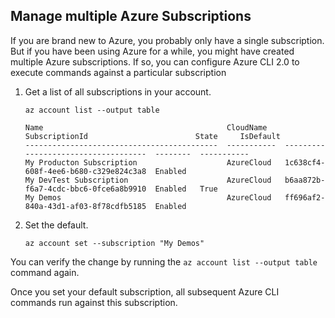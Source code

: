 ## Manage multiple Azure Subscriptions

If you are brand new to Azure, you probably only have a single subscription.
But if you have been using Azure for a while, you might have created multiple Azure subscriptions.
If so, you can configure Azure CLI 2.0 to execute commands against a particular subscription

1. Get a list of all subscriptions in your account.

    ```azurecli
    az account list --output table
    ```

    ```Output
    Name                                         CloudName    SubscriptionId                        State     IsDefault
    -------------------------------------------  -----------  ------------------------------------  --------  -----------
    My Producton Subscription                    AzureCloud   1c638cf4-608f-4ee6-b680-c329e824c3a8  Enabled
    My DevTest Subscription                      AzureCloud   b6aa872b-f6a7-4cdc-bbc6-0fce6a8b9910  Enabled   True
    My Demos                                     AzureCloud   ff696af2-840a-43d1-af03-8f78cdfb5185  Enabled
    ```

1. Set the default.
 
    ```azurecli
    az account set --subscription "My Demos"
    ```

You can verify the change by running the `az account list --output table` command again.

Once you set your default subscription, all subsequent Azure CLI commands run against this subscription.
